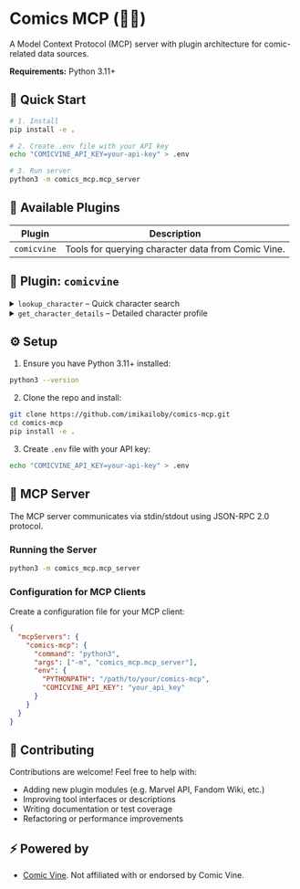 # Comics MCP (🦸🦹)

A Model Context Protocol (MCP) server with plugin architecture for comic-related data sources.

**Requirements:** Python 3.11+

## 🚀 Quick Start

```bash
# 1. Install
pip install -e .

# 2. Create .env file with your API key
echo "COMICVINE_API_KEY=your-api-key" > .env

# 3. Run server
python3 -m comics_mcp.mcp_server
```

## 🧩 Available Plugins

| Plugin      | Description                                         |
|-------------|-----------------------------------------------------|
| `comicvine` | Tools for querying character data from Comic Vine. |

## 🔧 Plugin: `comicvine`

<details>
<summary><code>lookup_character</code> – Quick character search</summary>

Lookup a comic book character to get basic info like real name, publisher, image, and summary. Use this for quick character searches.

</details>

<details>
<summary><code>get_character_details</code> – Detailed character profile</summary>

Get detailed character profile with full biography, aliases, origin, appearance history, and complete description. Use this when you need comprehensive character information.

</details>

## ⚙️ Setup

1. Ensure you have Python 3.11+ installed:

```bash
python3 --version
```

2. Clone the repo and install:

```bash
git clone https://github.com/imikailoby/comics-mcp.git
cd comics-mcp
pip install -e .
```

3. Create `.env` file with your API key:

```bash
echo "COMICVINE_API_KEY=your-api-key" > .env
```

## 🚀 MCP Server

The MCP server communicates via stdin/stdout using JSON-RPC 2.0 protocol.

### Running the Server

```bash
python3 -m comics_mcp.mcp_server
```

### Configuration for MCP Clients

Create a configuration file for your MCP client:

```json
{
  "mcpServers": {
    "comics-mcp": {
      "command": "python3",
      "args": ["-m", "comics_mcp.mcp_server"],
      "env": {
        "PYTHONPATH": "/path/to/your/comics-mcp",
        "COMICVINE_API_KEY": "your_api_key"
      }
    }
  }
}
```

## 🤝 Contributing

Contributions are welcome! Feel free to help with:

- Adding new plugin modules (e.g. Marvel API, Fandom Wiki, etc.)
- Improving tool interfaces or descriptions
- Writing documentation or test coverage
- Refactoring or performance improvements

## ⚡ Powered by

- [Comic Vine](https://comicvine.gamespot.com/api/). Not affiliated with or endorsed by Comic Vine.
